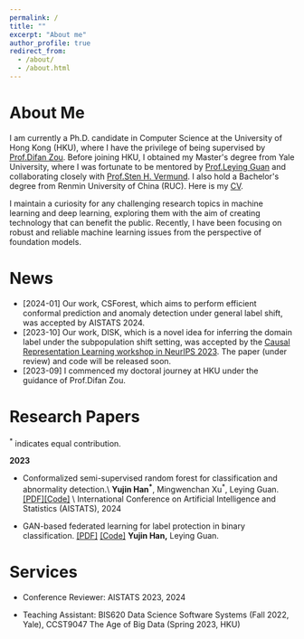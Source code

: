 ```yaml
---
permalink: /
title: ""
excerpt: "About me"
author_profile: true
redirect_from: 
  - /about/
  - /about.html
---
```

About Me
======

I am currently a Ph.D. candidate in Computer Science at the University of Hong Kong (HKU), where I have the privilege of being supervised by [Prof.Difan Zou](https://difanzou.github.io). Before joining HKU, I obtained my Master's degree from Yale University, where I was fortunate to be mentored by [Prof.Leying Guan](https://campuspress.yale.edu/lguan) and collaborating closely with [Prof.Sten H. Vermund](https://ysph.yale.edu/profile/sten-vermund/). I also hold a Bachelor's degree from Renmin University of China (RUC). Here is my [CV](https://github.com/yujinhan98/yujinhan98.github.io/blob/master/yujin_CV_2023.pdf).

I maintain a curiosity for any challenging research topics in machine learning and deep learning, exploring them with the aim of creating technology that can benefit the public. Recently, I have been focusing on robust and reliable machine learning issues from the perspective of foundation models.


News
======
- [2024-01] Our work, CSForest, which aims to perform efficient conformal prediction and anomaly detection under general label shift, was accepted by AISTATS 2024.
- [2023-10] Our work, DISK, which is a novel idea for inferring the domain label under the subpopulation shift setting, was accepted by the [Causal Representation Learning workshop in NeurIPS 2023](https://neurips.cc/virtual/2023/workshop/66497). The paper (under review) and code will be released soon.
- [2023-09] I commenced my doctoral journey at HKU under the guidance of Prof.Difan Zou.

Research Papers
======

<sup>*</sup> indicates equal contribution.
  
**2023**

- Conformalized semi-supervised random forest for classification and abnormality detection.\\
  **Yujin Han<sup>*</sup>**, Mingwenchan Xu<sup>*</sup>, Leying Guan. [[PDF]](https://arxiv.org/abs/2302.02237)[[Code]](https://github.com/yujinhan98/CSForest) \\
International Conference on Artificial Intelligence and Statistics (AISTATS), 2024

- GAN-based federated learning for label protection in binary classification. [[PDF]](https://arxiv.org/pdf/2302.02245.pdf) [[Code]](https://github.com/yujinhan98/Generative-Adversarial-Federated-Model)
  **Yujin Han,** Leying Guan.
  

Services
======
- Conference Reviewer: AISTATS 2023, 2024

- Teaching Assistant: BIS620 Data Science Software Systems (Fall 2022, Yale), CCST9047 The Age of Big Data (Spring 2023, HKU)
